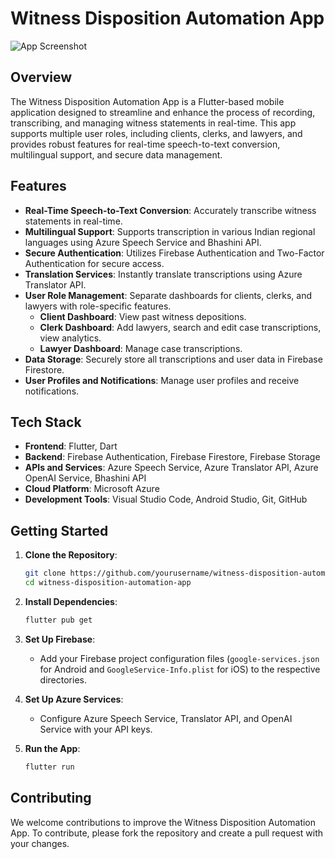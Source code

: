 

# Witness Disposition Automation App

![App Screenshot](./path/to/your/image.png)

## Overview

The Witness Disposition Automation App is a Flutter-based mobile application designed to streamline and enhance the process of recording, transcribing, and managing witness statements in real-time. This app supports multiple user roles, including clients, clerks, and lawyers, and provides robust features for real-time speech-to-text conversion, multilingual support, and secure data management.

## Features

- **Real-Time Speech-to-Text Conversion**: Accurately transcribe witness statements in real-time.
- **Multilingual Support**: Supports transcription in various Indian regional languages using Azure Speech Service and Bhashini API.
- **Secure Authentication**: Utilizes Firebase Authentication and Two-Factor Authentication for secure access.
- **Translation Services**: Instantly translate transcriptions using Azure Translator API.
- **User Role Management**: Separate dashboards for clients, clerks, and lawyers with role-specific features.
  - **Client Dashboard**: View past witness depositions.
  - **Clerk Dashboard**: Add lawyers, search and edit case transcriptions, view analytics.
  - **Lawyer Dashboard**: Manage case transcriptions.
- **Data Storage**: Securely store all transcriptions and user data in Firebase Firestore.
- **User Profiles and Notifications**: Manage user profiles and receive notifications.

## Tech Stack

- **Frontend**: Flutter, Dart
- **Backend**: Firebase Authentication, Firebase Firestore, Firebase Storage
- **APIs and Services**: Azure Speech Service, Azure Translator API, Azure OpenAI Service, Bhashini API
- **Cloud Platform**: Microsoft Azure
- **Development Tools**: Visual Studio Code, Android Studio, Git, GitHub

## Getting Started

1. **Clone the Repository**:
   ```sh
   git clone https://github.com/yourusername/witness-disposition-automation-app.git
   cd witness-disposition-automation-app
   ```

2. **Install Dependencies**:
   ```sh
   flutter pub get
   ```

3. **Set Up Firebase**:
   - Add your Firebase project configuration files (`google-services.json` for Android and `GoogleService-Info.plist` for iOS) to the respective directories.

4. **Set Up Azure Services**:
   - Configure Azure Speech Service, Translator API, and OpenAI Service with your API keys.

5. **Run the App**:
   ```sh
   flutter run
   ```

## Contributing

We welcome contributions to improve the Witness Disposition Automation App. To contribute, please fork the repository and create a pull request with your changes.
 
 
